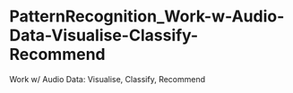 # PatternRecognition_Work-w-Audio-Data-Visualise-Classify-Recommend
Work w/ Audio Data: Visualise, Classify, Recommend
